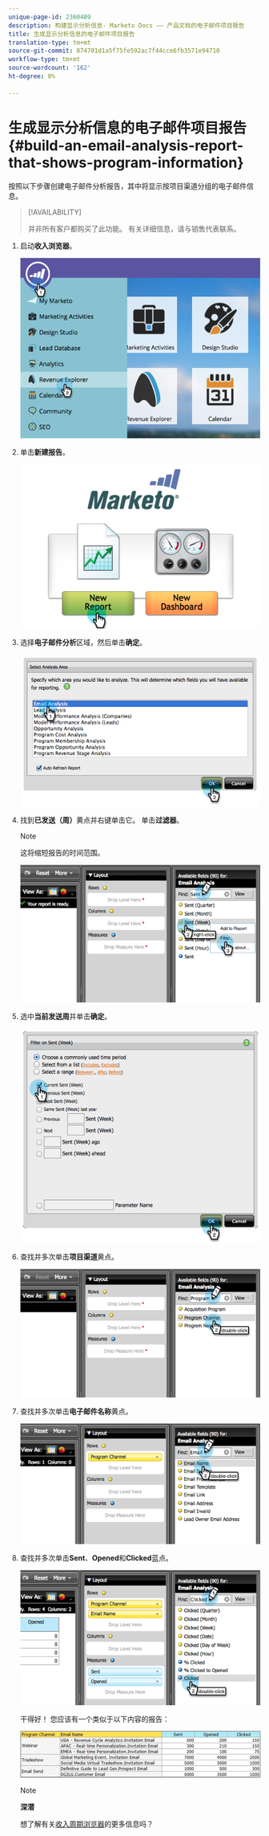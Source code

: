 ```yaml
---
unique-page-id: 2360409
description: 构建显示分析信息- Marketo Docs —— 产品文档的电子邮件项目报告
title: 生成显示分析信息的电子邮件项目报告
translation-type: tm+mt
source-git-commit: 074701d1a5f75fe592ac7f44cce6fb3571e94710
workflow-type: tm+mt
source-wordcount: '162'
ht-degree: 0%

---
```



# 生成显示分析信息的电子邮件项目报告{#build-an-email-analysis-report-that-shows-program-information}

按照以下步骤创建电子邮件分析报告，其中将显示按项目渠道分组的电子邮件信息。

>[!AVAILABILITY]
>
>
>并非所有客户都购买了此功能。 有关详细信息，请与销售代表联系。

1. 启动&#x200B;**收入浏览器**。

   ![](assets/image2014-9-17-19-3a42-3a26.png)

1. 单击&#x200B;**新建报告**。

   ![](assets/image2014-9-17-19-3a42-3a32.png)

1. 选择**电子邮件分析**区域，然后单击&#x200B;**确定**。

   ![](assets/image2014-9-17-19-3a43-3a20.png)

1. 找到&#x200B;**已发送（周）**&#x200B;黄点并右键单击它。 单击&#x200B;**过滤器**。

   >[!NOTE]
   >
   >这将缩短报告的时间范围。

   ![](assets/image2014-9-17-19-3a43-3a49.png)

1. 选中&#x200B;**当前发送周**&#x200B;并单击&#x200B;**确定**。

   ![](assets/image2014-9-17-19-3a43-3a59.png)

1. 查找并多次单击**项目渠道**黄点。

   ![](assets/image2014-9-17-19-3a44-3a14.png)

1. 查找并多次单击&#x200B;**电子邮件名称**&#x200B;黄点。

   ![](assets/image2014-9-17-19-3a44-3a34.png)

1. 查找并多次单击&#x200B;**Sent**、**Opened**&#x200B;和&#x200B;**Clicked**&#x200B;蓝点。

   ![](assets/image2014-9-17-19-3a44-3a41.png)

   干得好！ 您应该有一个类似于以下内容的报告：

   ![](assets/image2014-9-17-19-3a45-3a1.png)

   >[!NOTE]
   >
   >**深潜**
   >
   >
   >想了解有关[收入周期浏览器](http://docs.marketo.com/display/docs/revenue+cycle+analytics)的更多信息吗？

